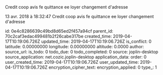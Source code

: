 Credit coop avis fe quittance ee loyer changement d\'adresse

13 avr. 2018 à 18:32:47
Credit coop avis fe quittance ee loyer changement d\'adresse


id: 0e4c8286639c49bd8d65ed2f457a94cf
parent_id: 70c2caf3edac499481b2f26cabe317be
created_time: 2019-04-17T10:19:06.726Z
updated_time: 2019-04-17T10:19:06.726Z
is_conflict: 0
latitude: 0.00000000
longitude: 0.00000000
altitude: 0.0000
author: 
source_url: 
is_todo: 0
todo_due: 0
todo_completed: 0
source: joplin-desktop
source_application: net.cozic.joplin-desktop
application_data: 
order: 0
user_created_time: 2019-04-17T10:19:06.726Z
user_updated_time: 2019-04-17T10:19:06.726Z
encryption_cipher_text: 
encryption_applied: 0
type_: 1